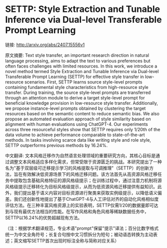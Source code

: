 # SETTP: Style Extraction and Tunable Inference via Dual-level Transferable Prompt Learning

链接: http://arxiv.org/abs/2407.15556v1

原文摘要:
Text style transfer, an important research direction in natural language
processing, aims to adapt the text to various preferences but often faces
challenges with limited resources. In this work, we introduce a novel method
termed Style Extraction and Tunable Inference via Dual-level Transferable
Prompt Learning (SETTP) for effective style transfer in low-resource scenarios.
First, SETTP learns source style-level prompts containing fundamental style
characteristics from high-resource style transfer. During training, the source
style-level prompts are transferred through an attention module to derive a
target style-level prompt for beneficial knowledge provision in low-resource
style transfer. Additionally, we propose instance-level prompts obtained by
clustering the target resources based on the semantic content to reduce
semantic bias. We also propose an automated evaluation approach of style
similarity based on alignment with human evaluations using ChatGPT-4. Our
experiments across three resourceful styles show that SETTP requires only
1/20th of the data volume to achieve performance comparable to state-of-the-art
methods. In tasks involving scarce data like writing style and role style,
SETTP outperforms previous methods by 16.24\%.

中文翻译:
文本风格迁移作为自然语言处理领域的重要研究方向，其核心目标是通过调整文本风格适应多样化需求，但常受限于资源匮乏的挑战。本研究提出了一种名为"基于双层级可迁移提示学习的风格提取与可调推理"（SETTP）的创新方法，旨在有效解决低资源场景下的风格迁移问题。该方法首先从高资源风格迁移任务中提取包含基础风格特征的源风格级提示；在训练过程中，通过注意力机制将源风格级提示迁移转化为目标风格级提示，从而为低资源风格迁移提供有益知识。此外，我们提出基于语义内容对目标资源进行聚类来获取实例级提示，以降低语义偏差。我们还创新性地提出了基于ChatGPT-4与人工评估对齐的自动化风格相似度评估方法。在三种丰富风格资源上的实验表明，SETTP仅需1/20的数据量即可达到与现有最优方法相当的性能。在写作风格和角色风格等稀缺数据任务中，SETTP以16.24%的优势超越现有方法。

（注：根据学术翻译规范，专业术语"prompt"保留"提示"译法；百分比数字格式统一为中文全角符号；长复合句按中文习惯拆分为短句；被动语态转换为主动表述；英文缩写SETTP首次出现时标注全称与简称对应关系）
